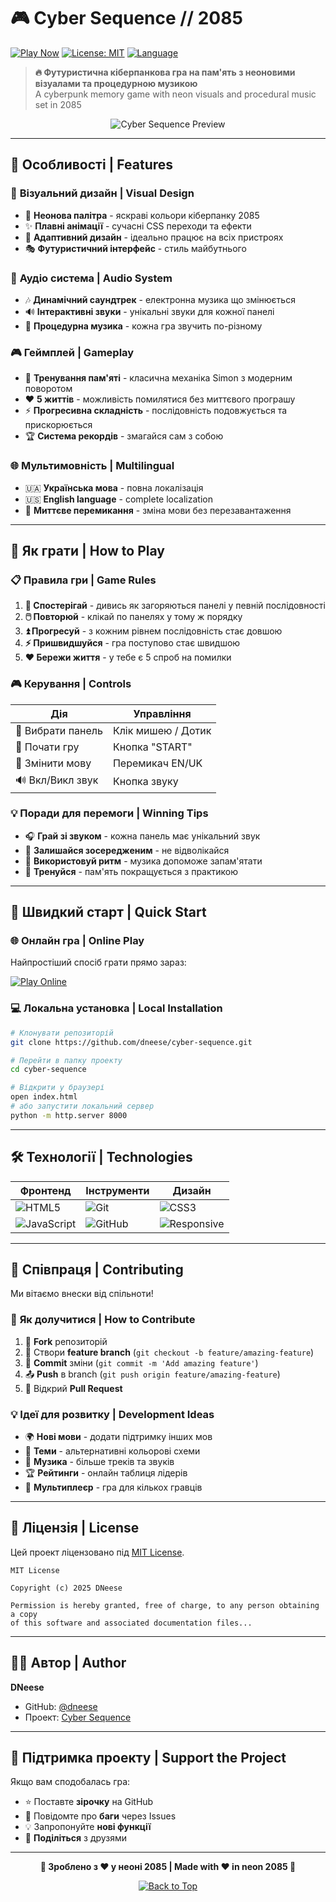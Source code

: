 # 🎮 Cyber Sequence // 2085

[![Play Now](https://img.shields.io/badge/▶️_Play_Now-00ff41?style=for-the-badge)](https://dneese.github.io/cyber-sequence/)
[![License: MIT](https://img.shields.io/badge/License-MIT-yellow.svg?style=for-the-badge)](LICENSE)
[![Language](https://img.shields.io/badge/Languages-EN%20%7C%20UK-blue?style=for-the-badge)](#)

> **🔥 Футуристична кіберпанкова гра на пам'ять з неоновими візуалами та процедурною музикою**  
> A cyberpunk memory game with neon visuals and procedural music set in 2085

<div align="center">
  <img src="https://via.placeholder.com/600x300/0a0a0a/00ff41?text=CYBER+SEQUENCE" alt="Cyber Sequence Preview" />
</div>

---

## 🌟 Особливості | Features

### 🎨 **Візуальний дизайн | Visual Design**
- 🌈 **Неонова палітра** - яскраві кольори кіберпанку 2085
- ✨ **Плавні анімації** - сучасні CSS переходи та ефекти
- 📱 **Адаптивний дизайн** - ідеально працює на всіх пристроях
- 🎭 **Футуристичний інтерфейс** - стиль майбутнього

### 🎵 **Аудіо система | Audio System**
- 🎶 **Динамічний саундтрек** - електронна музика що змінюється
- 🔊 **Інтерактивні звуки** - унікальні звуки для кожної панелі
- 🎼 **Процедурна музика** - кожна гра звучить по-різному

### 🎮 **Геймплей | Gameplay**
- 🧠 **Тренування пам'яті** - класична механіка Simon з модерним поворотом
- ❤️ **5 життів** - можливість помилятися без миттєвого програшу
- ⚡ **Прогресивна складність** - послідовність подовжується та прискорюється
- 🏆 **Система рекордів** - змагайся сам з собою

### 🌐 **Мультимовність | Multilingual**
- 🇺🇦 **Українська мова** - повна локалізація
- 🇺🇸 **English language** - complete localization
- 🔄 **Миттєве перемикання** - зміна мови без перезавантаження

---

## 🎯 Як грати | How to Play

### 📋 **Правила гри | Game Rules**

1. **👀 Спостерігай** - дивись як загоряються панелі у певній послідовності
2. **🖱️ Повторюй** - клікай по панелях у тому ж порядку  
3. **⏫ Прогресуй** - з кожним рівнем послідовність стає довшою
4. **⚡ Пришвидшуйся** - гра поступово стає швидшою
5. **❤️ Бережи життя** - у тебе є 5 спроб на помилки

### 🎮 **Керування | Controls**

| Дія | Управління |
|-----|------------|
| 🎯 Вибрати панель | Клік мишею / Дотик |
| 🚀 Почати гру | Кнопка "START" |
| 🔄 Змінити мову | Перемикач EN/UK |
| 🔊 Вкл/Викл звук | Кнопка звуку |

### 💡 **Поради для перемоги | Winning Tips**

- 🎧 **Грай зі звуком** - кожна панель має унікальний звук
- 🧘 **Залишайся зосередженим** - не відволікайся
- 🎵 **Використовуй ритм** - музика допоможе запам'ятати
- 🔁 **Тренуйся** - пам'ять покращується з практикою

---

## 🚀 Швидкий старт | Quick Start

### 🌐 **Онлайн гра | Online Play**
Найпростіший спосіб грати прямо зараз:

[![Play Online](https://img.shields.io/badge/🎮_Грати_Онлайн-00ff41?style=for-the-badge&logo=firefox)](https://dneese.github.io/cyber-sequence/)

### 💻 **Локальна установка | Local Installation**

```bash
# Клонувати репозиторій
git clone https://github.com/dneese/cyber-sequence.git

# Перейти в папку проекту
cd cyber-sequence

# Відкрити у браузері
open index.html
# або запустити локальний сервер
python -m http.server 8000
```

---

## 🛠️ Технології | Technologies

<div align="center">

| Фронтенд | Інструменти | Дизайн |
|----------|-------------|---------|
| ![HTML5](https://img.shields.io/badge/HTML5-E34F26?style=flat&logo=html5&logoColor=white) | ![Git](https://img.shields.io/badge/Git-F05032?style=flat&logo=git&logoColor=white) | ![CSS3](https://img.shields.io/badge/CSS3-1572B6?style=flat&logo=css3&logoColor=white) |
| ![JavaScript](https://img.shields.io/badge/JavaScript-F7DF1E?style=flat&logo=javascript&logoColor=black) | ![GitHub](https://img.shields.io/badge/GitHub-181717?style=flat&logo=github&logoColor=white) | ![Responsive](https://img.shields.io/badge/Responsive-00D9FF?style=flat&logo=responsive&logoColor=white) |

</div>

---

## 🤝 Співпраця | Contributing

Ми вітаємо внески від спільноти! 

### 📝 **Як долучитися | How to Contribute**

1. 🍴 **Fork** репозиторій
2. 🌿 Створи **feature branch** (`git checkout -b feature/amazing-feature`)
3. 📝 **Commit** зміни (`git commit -m 'Add amazing feature'`)
4. 📤 **Push** в branch (`git push origin feature/amazing-feature`)
5. 🔄 Відкрий **Pull Request**

### 💡 **Ідеї для розвитку | Development Ideas**

- 🌍 **Нові мови** - додати підтримку інших мов
- 🎨 **Теми** - альтернативні кольорові схеми
- 🎵 **Музика** - більше треків та звуків
- 🏆 **Рейтинги** - онлайн таблиця лідерів
- 👥 **Мультиплеєр** - гра для кількох гравців

---

## 📄 Ліцензія | License

Цей проект ліцензовано під [MIT License](LICENSE).

```
MIT License

Copyright (c) 2025 DNeese

Permission is hereby granted, free of charge, to any person obtaining a copy
of this software and associated documentation files...
```

---

## 👨‍💻 Автор | Author

**DNeese**
- GitHub: [@dneese](https://github.com/dneese)
- Проект: [Cyber Sequence](https://github.com/dneese/cyber-sequence)

---

## 🌟 Підтримка проекту | Support the Project

Якщо вам сподобалась гра:
- ⭐ Поставте **зірочку** на GitHub
- 🐛 Повідомте про **баги** через Issues
- 💡 Запропонуйте **нові функції**
- 🔄 **Поділіться** з друзями

---

<div align="center">
  
**💫 Зроблено з ❤️ у неоні 2085 | Made with ❤️ in neon 2085 💫**

[![Back to Top](https://img.shields.io/badge/⬆️_Back_to_Top-00ff41?style=for-the-badge)](#-cyber-sequence--2085)

</div>